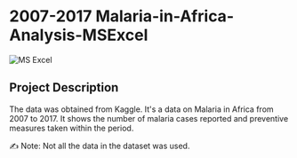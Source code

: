 # 2007-2017 Malaria-in-Africa-Analysis-MSExcel

![MS Excel](./pics/excel.png)

## Project Description
The data was obtained from Kaggle. It's a data on Malaria in Africa from 2007 to 2017.
It shows the number of malaria cases reported and preventive measures taken within the period.

 ✍ Note: Not all the data in the dataset was used. 
